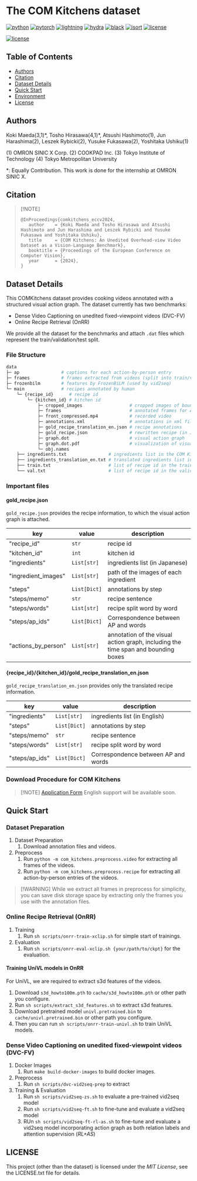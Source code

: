 # The COM Kitchens dataset

[![python](https://img.shields.io/badge/-Python_3.9-blue?logo=python&logoColor=white)](https://github.com/pre-commit/pre-commit)
[![pytorch](https://img.shields.io/badge/PyTorch_2.0+-ee4c2c?logo=pytorch&logoColor=white)](https://pytorch.org/get-started/locally/)
[![lightning](https://img.shields.io/badge/-Lightning_2.0+-792ee5?logo=pytorchlightning&logoColor=white)](https://pytorchlightning.ai/)
[![hydra](https://img.shields.io/badge/Config-Hydra_1.3-89b8cd)](https://hydra.cc/)
[![black](https://img.shields.io/badge/Code%20Style-Black-black.svg?labelColor=gray)](https://black.readthedocs.io/en/stable/)
[![isort](https://img.shields.io/badge/%20imports-isort-%231674b1?style=flat&labelColor=ef8336)](https://pycqa.github.io/isort/)
[![license](https://img.shields.io/badge/License-MIT-green.svg?labelColor=gray)](https://opensource.org/licenses/MIT)

[![license](https://img.shields.io/badge/template-lightning_hydra_template-purple.svg?labelColor=gray)](https://github.com/ashleve/lightning-hydra-template)

## Table of Contents

- [Authors](#authors)
- [Citation](#citation)
- [Dataset Details](#dataset-details)
- [Quick Start](#quick-start)
- [Environment](#environment)
- [License](#license)

## Authors

Koki Maeda(3,1)\*, Tosho Hirasawa(4,1)\*, Atsushi Hashimoto(1), Jun Harashima(2), Leszek Rybicki(2), Yusuke Fukasawa(2), Yoshitaka Ushiku(1)

(1) OMRON SINIC X Corp.
(2) COOKPAD Inc.
(3) Tokyo Institute of Technology
(4) Tokyo Metropolitan University

\*: Equally Contribution.
This work is done for the internship at OMRON SINIC X.

## Citation

> \[!NOTE\]
> ```
> @InProceedings{comkitchens_eccv2024,
>    author    = {Koki Maeda and Tosho Hirasawa and Atsushi Hashimoto and Jun Harashima and Leszek Rybicki and Yusuke Fukasawa and Yoshitaka Ushiku},
>    title     = {COM Kitchens: An Unedited Overhead-view Video Dataset as a Vision-Language Benchmark},
>    booktitle = {Proceedings of the European Conference on Computer Vision},
>    year      = {2024},
>}
> ```

## Dataset Details

This COMKitchens dataset provides cooking videos annotated with a structured visual action graph.
The dataset currently has two benchmarks:

- Dense Video Captioning on unedited fixed-viewpoint videos (DVC-FV)
- Online Recipe Retrieval (OnRR)

We provide all the dataset for the benchmarks and attach `.dat` files which represent the train/validation/test split.

### File Structure

```sh
data
├─ ap                # captions for each action-by-person entry
├─ frames            # frames extracted from videos (split into train/valid/test)
├─ frozenbilm        # features by FrozenBiLM (used by vid2seq)
└─ main              # recipes annotated by human
    └─ {recipe_id}      # recipe id
        └─ {kitchen_id} # kitchen id
            ├─ cropped_images                  # cropped images of bounding boxes for visual action graph
            ├─ frames                          # annotated frames for AP of visual action graph
            ├─ front_compressed.mp4            # recorded video
            ├─ annotations.xml                 # annotations in xml file format
            ├─ gold_recipe_translation_en.json # recipe annotations
            ├─ gold_recipe.json                # rewritten recipe (in Japanese)
            ├─ graph.dot                       # visual action graph
            ├─ graph.dot.pdf                   # visualization of visual action graph
            └─ obj.names
    ├── ingredients.txt                # ingredients list in the COM Kitchens dataset
    ├── ingredients_translation_en.txt # translated ingredients list in the COM Kitchens dataset
    ├── train.txt                      # list of recipe id in the train split
    └── val.txt                        # list of recipe id in the validation split
```

### Important files

#### gold_recipe.json

`gold_recipe.json` provides the recipe information, to which the visual action graph is attached.

| key                 | value        | description                                                                       |
| ------------------- | ------------ | --------------------------------------------------------------------------------- |
| "recipe_id"         | `str`        | recipe id                                                                         |
| "kitchen_id"        | `int`        | kitchen id                                                                        |
| "ingredients"       | `List[str]`  | ingredients list (in Japanese)                                                    |
| "ingredient_images" | `List[str]`  | path of the images of each ingredient                                             |
| "steps"             | `List[Dict]` | annotations by step                                                               |
| "steps/memo"        | `str`        | recipe sentence                                                                   |
| "steps/words"       | `List[str]`  | recipe split word by word                                                         |
| "steps/ap_ids"      | `List[Dict]` | Correspondence between AP and words                                               |
| "actions_by_person" | `List[str]`  | annotation of the visual action graph, including the time span and bounding boxes |

#### {recipe_id}/{kitchen_id}/gold_recipe_translation_en.json

`gold_recipe_translation_en.json` provides only the translated recipe information.

| key            | value        | description                         |
| -------------- | ------------ | ----------------------------------- |
| "ingredients"  | `List[str]`  | ingredients list (in English)       |
| "steps"        | `List[Dict]` | annotations by step                 |
| "steps/memo"   | `str`        | recipe sentence                     |
| "steps/words"  | `List[str]`  | recipe split word by word           |
| "steps/ap_ids" | `List[Dict]` | Correspondence between AP and words |

### Download Procedure for COM Kitchens

> \[!NOTE\]
> [Application Form](https://www.nii.ac.jp/dsc/idr/rdata/COM_Kitchens/)
> English support will be available soon.

## Quick Start

### Dataset Preparation

1. Dataset Preparation
   1. Download annotation files and videos.
2. Preprocess
   1. Run `python -m com_kitchens.preprocess.video` for extracting all frames of the videos.
   2. Run `python -m com_kitchens.preprocess.recipe` for extracting all action-by-person entries of the videos.

> \[!WARNING\]
> While we extract all frames in preprocess for simplicity, you can save disk storage space by extracting only the frames you use with the annotation files.

### Online Recipe Retrieval (OnRR)

1. Training
   1. Run `sh scripts/onrr-train-xclip.sh` for simple start of trainings.
2. Evaluation
   1. Run `sh scripts/onrr-eval-xclip.sh {your/path/to/ckpt}` for the evaluation.

#### Training UniVL models in OnRR

For UniVL, we are required to extract s3d features of the videos.

1. Download `s3d_howto100m.pth` to `cache/s3d_howto100m.pth` or other path you configure.
2. Run `sh scripts/extract_s3d_features.sh` to extract s3d features.
3. Download pretrained model `univl.pretrained.bin` to `cache/univl.pretrained.bin` or other path you configure.
4. Then you can run `sh scripts/onrr-train-univl.sh` to train UniVL models.

### Dense Video Captioning on unedited fixed-viewpoint videos (DVC-FV)

1. Docker Images
   1. Run `make build-docker-images` to build docker images.
2. Preprocess
   1. Run `sh scripts/dvc-vid2seq-prep` to extract 
3. Training & Evaluation
   1. Run `sh scripts/vid2seq-zs.sh` to evaluate a pre-trained vid2seq model
   2. Run `sh scripts/vid2seq-ft.sh` to fine-tune and evaluate a vid2seq model
   3. RUn `sh scripts/vid2seq-ft-rl-as.sh` to fine-tune and evaluate a vid2seq model incorporating action graph as both relation labels and attention supervision (*RL+AS*)

## LICENSE

This project (other than the dataset) is licensed under the *MIT License*, see the LICENSE.txt file for details.